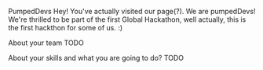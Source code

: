 PumpedDevs
Hey! You've actually visited our page(?). We are pumpedDevs! We're thrilled to be part of the first Global Hackathon, well actually, this is the first hackthon for some of us. :)

About your team
TODO

About your skills and what you are going to do?
TODO
